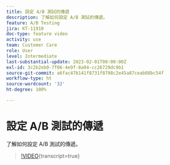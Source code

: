 ```yaml
---
title: 設定 A/B 測試的傳遞
description: 了解如何設定 A/B 測試的傳遞。
feature: A/B Testing
jira: KT-11910
doc-type: feature video
activity: use
team: Customer Care
role: User
level: Intermediate
last-substantial-update: 2023-02-01T00:00:00Z
exl-id: 3c2b2eb0-7f06-4e9f-8a94-cc26729dc9b1
source-git-commit: a6fac47b141f8731f8798c2e45a87ceab08bc54f
workflow-type: ht
source-wordcount: '32'
ht-degree: 100%

---
```


# 設定 A/B 測試的傳遞

了解如何設定 A/B 測試的傳遞。

>[!VIDEO](https://video.tv.adobe.com/v/3415929?quality=12&learn=on){transcript=true}
